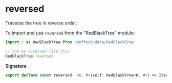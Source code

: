 # reversed

Traverse the tree in reverse order.

To import and use `reversed` from the "RedBlackTree" module:

```ts
import * as RedBlackTree from '@effect/data/RedBlackTree'

// Can be accessed like this
RedBlackTree.reversed
```

**Signature**

```ts
export declare const reversed: <K, V>(self: RedBlackTree<K, V>) => Iterable<readonly [K, V]>
```
